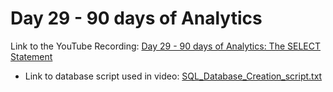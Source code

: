 
# Day 29 - 90 days of Analytics



Link to the YouTube Recording:
  [Day 29 - 90 days of Analytics: The SELECT Statement](https://youtu.be/0uOR-hmozAc)

  - Link to database script used in video: [SQL_Database_Creation_script.txt](https://github.com/Bandolo/90DaysOfAnalytics/blob/master/2023/Resources/Day%2028/SQL_Database_Creation_script.txt)
